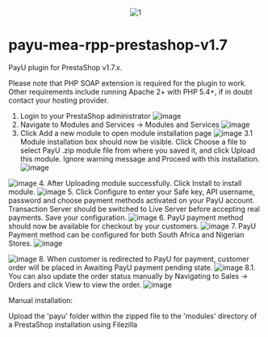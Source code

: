 <p align="center">
<img src="https://cloud.githubusercontent.com/assets/5717025/15674295/335fa446-273c-11e6-9db1-76c1b89d153d.jpg" alt="1">
</p>

# payu-mea-rpp-prestashop-v1.7
PayU plugin for PrestaShop v1.7.x.

Please note that PHP SOAP extension is required for the plugin to work. Other requirements include running Apache 2+ with PHP 5.4+, if in doubt contact your hosting provider.

1. Login to your PrestaShop administrator
![image](https://cloud.githubusercontent.com/assets/5717025/17849199/02c30910-6858-11e6-85cc-761e2c9b3163.png)
2. Navigate to Modules and Services -> Modules and Services
![image](https://cloud.githubusercontent.com/assets/5717025/17849232/25f85214-6858-11e6-997c-47bd6cb47e2f.png)
3. Click Add a new module to open module installation page
![image](https://cloud.githubusercontent.com/assets/5717025/17849255/3fd7fa90-6858-11e6-84a5-143925f8238f.png)
  3.1 Module installation box should now be visible. Click Choose a file to select PayU .zip module file from where you saved it, and     click Upload this module. Ignore warning message and Proceed with this installation.
![image](https://cloud.githubusercontent.com/assets/5717025/17849278/59a902e8-6858-11e6-815f-1886169ec120.png)

![image](https://cloud.githubusercontent.com/assets/5717025/17849282/664fcbbc-6858-11e6-9fe4-eee40225b62a.png)
4. After Uploading module successfully. Click Install to install module.
![image](https://cloud.githubusercontent.com/assets/5717025/17849317/8c4a6b9c-6858-11e6-9b04-2f1386d35f91.png)
5. Click Configure to enter your Safe key, API username, password and choose payment methods activated on your PayU account. Transaction Server should be switched to Live Server before accepting real payments. Save your configuration.
![image](https://cloud.githubusercontent.com/assets/5717025/17849343/9e65b6ba-6858-11e6-93d4-2a089d77e806.png)
6. PayU payment method should now be available for checkout by your customers.
![image](https://cloud.githubusercontent.com/assets/5717025/17849362/b62d625c-6858-11e6-94e7-bbee2817f656.png)
7. PayU Payment method can be configured for both South Africa and Nigerian Stores.
![image](https://cloud.githubusercontent.com/assets/5717025/17849421/fad54500-6858-11e6-98e4-23079a368f6c.png)

![image](https://cloud.githubusercontent.com/assets/5717025/17849468/358ae66e-6859-11e6-9bd2-e6f021f9bab2.png)
8. When customer is redirected to PayU for payment, customer order will be placed in Awaiting PayU payment pending state.
![image](https://cloud.githubusercontent.com/assets/5717025/17849490/5144d02c-6859-11e6-97ba-9984ef49d90c.png)
8.1. You can also update the order status manually by Navigating to Sales -> Orders and click View to view the order.
![image](https://cloud.githubusercontent.com/assets/5717025/17849507/6201d522-6859-11e6-9ca0-3e809b373cfc.png)

Manual installation:

Upload the 'payu' folder within the zipped file to the 'modules' directory of a PrestaShop installation using Filezilla
